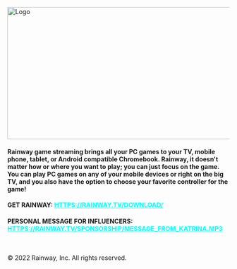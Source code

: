 <p><img src="https://i.ibb.co/hLYJbjM/rainwayapp-feature.jpg" alt="Logo" width="900" height="300" /></p>
<h4>Rainway game streaming brings all your PC games to your TV, mobile phone, tablet, or Android compatible Chromebook. Rainway, it doesn't matter how or where you want to play; you can just focus on the game. You can play PC games on any of your mobile devices or right on the big TV, and you also have the option to choose your favorite controller for the game!</h4>
<h4>GET RAINWAY: <span style="color: #00ffff;"><a style="color: #00ffff;" href="HTTPS://RAINWAY.TV/download.html">HTTPS://RAINWAY.TV/DOWNLOAD/</a></span></h4>
<h4>PERSONAL MESSAGE FOR INFLUENCERS: <span style="color: #00ffff;"><a style="color: #00ffff;" href="https://rainway.tv/sponsorship/Message_From_Katrina.mp3">HTTPS://RAINWAY.TV/SPONSORSHIP/MESSAGE_FROM_KATRINA.MP3</a></span></h4>
<p>&nbsp;</p>

© 2022 Rainway, Inc. All rights reserved.
